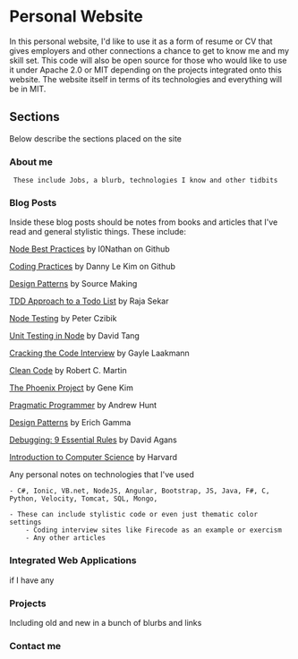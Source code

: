 # Personal Website 

In this personal website, I'd like to use it as a form of resume or CV that gives employers and other connections a chance to get to know me and my skill set. This code will also be open source for those who would like to use it under Apache 2.0 or MIT depending on the projects integrated onto this website. The website itself in terms of its technologies and everything will be in MIT. 

## Sections 

Below describe the sections placed on the site

### About me 

     These include Jobs, a blurb, technologies I know and other tidbits

### Blog Posts 

Inside these blog posts should be notes from books and articles that I've read and general stylistic things. These include: 

[Node Best Practices](https://github.com/i0natan/nodebestpractices) by I0Nathan on Github

[Coding Practices](https://dannylekim.github.io/fitnessleague/docs/codingpractices.html) by Danny Le Kim on Github

[Design Patterns](https://sourcemaking.com/design_patterns) by Source Making

[TDD Approach to a Todo List](https://semaphoreci.com/community/tutorials/a-tdd-approach-to-building-a-todo-api-using-node-js-and-mongodb) by Raja Sekar 

[Node Testing](https://blog.risingstack.com/getting-node-js-testing-and-tdd-right-node-js-at-scale/) by Peter Czibik

[Unit Testing in Node](https://www.codementor.io/davidtang/unit-testing-and-tdd-in-node-js-part-1-8t714s877) by David Tang

[Cracking the Code Interview](https://www.amazon.ca/Cracking-Coding-Interview-Programming-Questions/dp/0984782850/ref=zg_bs_939856_1?_encoding=UTF8&psc=1&refRID=G01JE2F92SN46M05BBC8) by Gayle Laakmann

[Clean Code](https://www.amazon.ca/Clean-Code-Handbook-Software-Craftsmanship/dp/0132350882/ref=zg_bs_939856_6?_encoding=UTF8&psc=1&refRID=G01JE2F92SN46M05BBC8) by Robert C. Martin

[The Phoenix Project](https://www.amazon.ca/Phoenix-Project-DevOps-Helping-Business/dp/0988262509/ref=zg_bs_939856_9?_encoding=UTF8&psc=1&refRID=G01JE2F92SN46M05BBC8) by Gene Kim

[Pragmatic Programmer](https://www.amazon.ca/Pragmatic-Programmer-Journeyman-Master/dp/020161622X/ref=sr_1_1?s=books&ie=UTF8&qid=1510324562&sr=1-1&keywords=pragmatic+programmer) by Andrew Hunt

[Design Patterns](https://www.amazon.ca/Design-Patterns-Elements-Reusable-Object-Oriented/dp/0201633612/ref=sr_1_1?ie=UTF8&qid=1510324747&sr=8-1&keywords=design+patterns) by Erich Gamma

[Debugging: 9 Essential Rules](https://www.amazon.ca/Debugging-Indispensable-Software-Hardware-Problems-ebook/dp/B00PDDKQV2/ref=sr_1_1?ie=UTF8&qid=1510324790&sr=8-1&keywords=debugging+9) by David Agans

[Introduction to Computer Science](https://www.edx.org/course/introduction-computer-science-harvardx-cs50x) by Harvard

Any personal notes on technologies that I've used 

    - C#, Ionic, VB.net, NodeJS, Angular, Bootstrap, JS, Java, F#, C, Python, Velocity, Tomcat, SQL, Mongo, 
    
    - These can include stylistic code or even just thematic color settings
        - Coding interview sites like Firecode as an example or exercism
        - Any other articles

### Integrated Web Applications 

if I have any 

### Projects 

Including old and new in a bunch of blurbs and links 

### Contact me 



